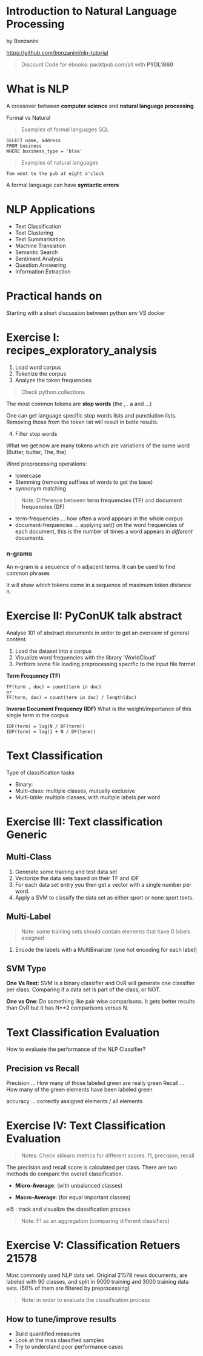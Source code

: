 # Introduction to Natural Language Processing
by Bonzanini

https://github.com/bonzanini/nlp-tutorial

> Discount Code for ebooks:
> packtpub.com/all with **PYDL1860**

# What is NLP
A crossover between **computer science** and **natural language processing**.

Formal vs Natural

> Examples of formal languages SQL

    SELECT name, address
    FROM business
    WHERE business_type = 'blaa'


> Examples of natural languages

    Tom went to the pub at eight o'clock

A formal language can have **syntactic errors** 

# NLP Applications
- Text Classification
- Text Clustering
- Text Summarisation
- Machine Translation
- Semantic Search
- Sentiment Analysis
- Question Answering
- Information Extraction

# Practical hands on
Starting with a short discussion between python env VS docker

# Exercise I: recipes_exploratory_analysis
1) Load word corpus
2) Tokenize the corpus
3) Analyze the token frequencies
> Check python.collections

The most common tokens are **stop words** (the , . a and ...)

One can get language specific stop words lists and punctiution lists. Removing
those from the token list will result in bette results.

4) Filter stop words

What we get now are many tokens which are variations of the same word
(Butter, butter, The, the)

Word preprocessing operations:
- lowercase
- Stemming (removing suffixes of words to get the base)
- synnonym matching


> Note: Difference between **term frequencies (TF)** and **document frequencies (DF)**
- term-frequencies ... how often a word appears in the whole corpus
- document-frequencies ... applying set() on the word frequencies of each document, this is the number of times a word appears in *different* documents.

### n-grams
An n-gram is a sequence of n adjacent terms.
It can be used to find common phrases

It will show which tokens come in a sequence of maximum token distance n.

# Exercise II: PyConUK talk abstract
Analyse 101 of abstract documents in order to get an overview of general content.

1) Load the dataset into a corpus
2) Visualize word frequencies with the library 'WorldCloud'
3) Perform some file loading preprocessing specific to the input file format

**Term Frequency (TF)**

    TF(term , doc) = count(term in doc)
    or
    TF(term, doc) = count(term in doc) / length(doc)

**Inverse Document Frequency (IDF)**
What is the weight/importance of this single term in the corpus

    IDF(term) = log(N / DF(term))
    IDF(term) = log(1 + N / DF(term))

# Text Classification
Type of classification tasks
- Binary:
- Multi-class: multiple classes, mutually exclusive
- Multi-lable: multiple classes, with multiple labels per word

# Exercise III: Text classification Generic

## Multi-Class
1) Generate some training and test data set
2) Vectorize the data sets based on their TF and IDF
3) For each data set entry you then get a vector with a single number per word.
4) Apply a SVM to classify the data set as either sport or none sport texts.

## Multi-Label

> Note: some training sets should contain elements that have 0 labels assigned
1) Encode the labels with a MultiBinarizer (one hot encoding for each label)

## SVM Type
**One Vs Rest**: SVM is a binary classifier and OvR will generate one classifier per class. Comparing if a data set is part of the class, or NOT.

**One vs One**: Do something like pair wise comparisons. It gets better results than OvR but it has N**2 comparisons versus N.

# Text Classification Evaluation 
How to evaluate the performance of the NLP Classifier?

## Precision vs Recall
Precision ... How many of those labeled green are really green
Recall ... How many of the green elements have been labeled green

accuracy ... correctly assigned elements / all elements

# Exercise IV: Text Classification Evaluation
> Notes: Check sklearn.metrics for different scores. f1, precision, recall

The precision and recall score is calculated per class. There are
two methods do compare the overall classification.

- **Micro-Average**: (with unbalanced classes)

- **Macro-Average**: (for equal important classes)

el5 : track and visualize the classification process
> Note: F1 as an aggregation (comparing different classifiers)


# Exercise V: Classification Retuers 21578
Most commonly used NLP data set.
Original 21578 news documents, are labeled with 90 classes, and split in 9000 training and 3000 training data sets. (50% of them are filtered by preprocessing)

> Note: in order to evaluate the classification process
## How to tune/improve results
- Build quantified measures
- Look at the miss classified samples
- Try to understand poor performance cases